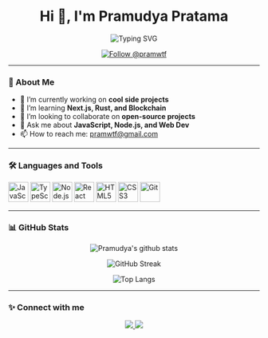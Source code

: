 <h1 align="center">Hi 👋, I'm Pramudya Pratama</h1>

<p align="center">
  <img src="https://readme-typing-svg.herokuapp.com?font=Fira+Code&size=24&duration=3000&pause=1000&color=F7F7F7&center=true&vCenter=true&width=435&lines=Software+Engineer;Open+Source+Enthusiast;Loves+to+Code+and+Learn+New+Tech" alt="Typing SVG" />
</p>

<p align="center">
  <a href="https://twitter.com/pramwtf" target="_blank">
    <img src="https://img.shields.io/twitter/follow/pramwtf?label=Follow%20%40pramwtf&style=social" alt="Follow @pramwtf" />
  </a>
</p>

---

### 🚀 About Me

- 🔭 I’m currently working on **cool side projects**  
- 🌱 I’m learning **Next.js, Rust, and Blockchain**  
- 👯 I’m looking to collaborate on **open-source projects**  
- 💬 Ask me about **JavaScript, Node.js, and Web Dev**  
- 📫 How to reach me: [pramwtf@gmail.com](mailto:pramwtf@gmail.com)  

---

### 🛠️ Languages and Tools

<p align="left">
  <img src="https://cdn.jsdelivr.net/gh/devicons/devicon/icons/javascript/javascript-original.svg" width="40" height="40" alt="JavaScript" />
  <img src="https://cdn.jsdelivr.net/gh/devicons/devicon/icons/typescript/typescript-original.svg" width="40" height="40" alt="TypeScript" />
  <img src="https://cdn.jsdelivr.net/gh/devicons/devicon/icons/nodejs/nodejs-original.svg" width="40" height="40" alt="Node.js" />
  <img src="https://cdn.jsdelivr.net/gh/devicons/devicon/icons/react/react-original.svg" width="40" height="40" alt="React" />
  <img src="https://cdn.jsdelivr.net/gh/devicons/devicon/icons/html5/html5-original.svg" width="40" height="40" alt="HTML5" />
  <img src="https://cdn.jsdelivr.net/gh/devicons/devicon/icons/css3/css3-original.svg" width="40" height="40" alt="CSS3" />
  <img src="https://cdn.jsdelivr.net/gh/devicons/devicon/icons/git/git-original.svg" width="40" height="40" alt="Git" />
</p>

---

### 📊 GitHub Stats

<p align="center">
  <img src="https://github-readme-stats.vercel.app/api?username=pramudyapratama&show_icons=true&theme=radical" alt="Pramudya's github stats" />
</p>
<p align="center">
  <img src="https://github-readme-streak-stats.herokuapp.com/?user=pramudyapratama&theme=radical" alt="GitHub Streak" />
</p>
<p align="center">
  <img src="https://github-readme-stats.vercel.app/api/top-langs/?username=pramudyapratama&layout=compact&theme=radical" alt="Top Langs" />
</p>

---

### ✨ Connect with me

<p align="center">
  <a href="https://twitter.com/pramwtf">
    <img src="https://img.shields.io/badge/Twitter-%231DA1F2.svg?&style=for-the-badge&logo=twitter&logoColor=white" />
  </a>
  <a href="mailto:pramwtf@gmail.com">
    <img src="https://img.shields.io/badge/Gmail-D14836?style=for-the-badge&logo=gmail&logoColor=white" />
  </a>
</p>
